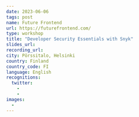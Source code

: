 ```yaml
---
date: 2023-06-06
tags: post
name: Future Frontend
url: https://futurefrontend.com/
type: workshop
title: "Developer Security Essentials with Snyk"
slides_url:
recording_url: 
city: Pörssitalo, Helsinki
country: Finland
country_code: FI
language: English
recognitions:
  twitter:
    - 
    - 
images:
  - 
---
```

